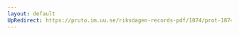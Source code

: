 ```yaml
---
layout: default
UpRedirect: https://pruto.im.uu.se/riksdagen-records-pdf/1874/prot-1874--ak--328/prot-1874--ak--328_005.pdf
---
```


